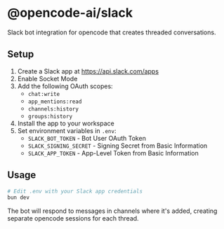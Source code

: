 # @opencode-ai/slack

Slack bot integration for opencode that creates threaded conversations.

## Setup

1. Create a Slack app at https://api.slack.com/apps
2. Enable Socket Mode
3. Add the following OAuth scopes:
   - `chat:write`
   - `app_mentions:read`
   - `channels:history`
   - `groups:history`
4. Install the app to your workspace
5. Set environment variables in `.env`:
   - `SLACK_BOT_TOKEN` - Bot User OAuth Token
   - `SLACK_SIGNING_SECRET` - Signing Secret from Basic Information
   - `SLACK_APP_TOKEN` - App-Level Token from Basic Information

## Usage

```bash
# Edit .env with your Slack app credentials
bun dev
```

The bot will respond to messages in channels where it's added, creating separate opencode sessions for each thread.
